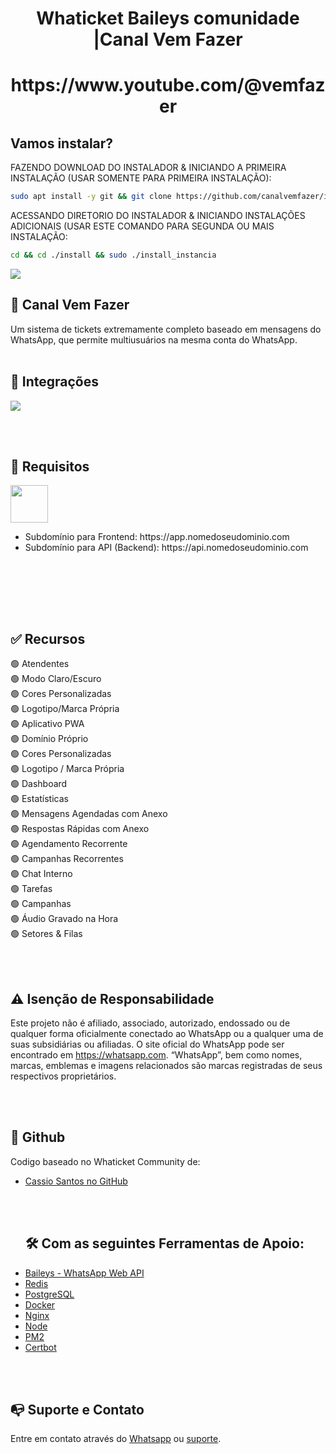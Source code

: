 <h1 align="center">Whaticket Baileys comunidade |Canal Vem Fazer</h1>

<h1 align="center">https://www.youtube.com/@vemfazer</h1>


## Vamos instalar?

FAZENDO DOWNLOAD DO INSTALADOR & INICIANDO A PRIMEIRA INSTALAÇÃO (USAR SOMENTE PARA PRIMEIRA INSTALAÇÃO):

```bash
sudo apt install -y git && git clone https://github.com/canalvemfazer/instalador install && sudo chmod -R 777 ./install && cd ./install && sudo ./install_primaria
```

ACESSANDO DIRETORIO DO INSTALADOR & INICIANDO INSTALAÇÕES ADICIONAIS (USAR ESTE COMANDO PARA SEGUNDA OU MAIS INSTALAÇÃO:
```bash
cd && cd ./install && sudo ./install_instancia
```


<img src="https://imgur.com/a/t25yZSN.gif" />

## 🚀 Canal Vem Fazer

Um sistema de tickets extremamente completo baseado em mensagens do WhatsApp, que permite multiusuários na mesma conta do WhatsApp. 
<br /><br />

## 📌 Integrações

<img src="https://imgur.com/a/RqUjnNp" />

<br /><br />

## 🔧 Requisitos

<img src= "https://imgur.com/elP5DRm.gif" style="height: 60px;" />

<nav>
  <ul>
    <li>Subdomínio para Frontend: https://app.nomedoseudominio.com</li>
    <li>Subdomínio para API (Backend): https://api.nomedoseudominio.com</li>
  </ul>
</nav>

<br /><br />


<br /><br />

## ✅ Recursos

🟢 Atendentes  
🟢 Modo Claro/Escuro    
🟢 Cores Personalizadas  
🟢 Logotipo/Marca Própria  
🟢 Aplicativo PWA  
🟢 Domínio Próprio  
🟢 Cores Personalizadas  
🟢 Logotipo / Marca Própria  
🟢 Dashboard  
🟢 Estatísticas  
🟢 Mensagens Agendadas com Anexo  
🟢 Respostas Rápidas com Anexo  
🟢 Agendamento Recorrente  
🟢 Campanhas Recorrentes  
🟢 Chat Interno  
🟢 Tarefas  
🟢 Campanhas  
🟢 Áudio Gravado na Hora  
🟢 Setores & Filas  

<br /><br />


## ⚠️ Isenção de Responsabilidade

Este projeto não é afiliado, associado, autorizado, endossado ou de qualquer forma oficialmente conectado ao WhatsApp ou a qualquer uma de suas subsidiárias ou afiliadas. O site oficial do WhatsApp pode ser encontrado em https://whatsapp.com. “WhatsApp”, bem como nomes, marcas, emblemas e imagens relacionados são marcas registradas de seus respectivos proprietários.

<br /><br />

## 📍 Github

Codigo baseado no Whaticket Community de:
<nav>
  <ul>
    <li><a href="https://github.com/canove/whaticket-community" target="_blank">Cassio Santos no GitHub</a></li>

<br /><br />

## 🛠️ Com as seguintes Ferramentas de Apoio:
<nav>
    <li><a href="https://github.com/WhiskeySockets/Baileys" target="_blank">Baileys - WhatsApp Web API</a></li>
    <li><a href="https://github.com/redis/redis" target="_blank">Redis</a></li>
    <li><a href="https://github.com/postgres/postgres" target="_blank">PostgreSQL</a></li>
    <li><a href="https://github.com/docker" target="_blank">Docker</a></li>
    <li><a href="https://github.com/nginx/nginx" target="_blank">Nginx</a></li>
    <li><a href="https://github.com/nodejs/node" target="_blank">Node</a></li>
    <li><a href="https://github.com/Unitech/pm2" target="_blank">PM2</a></li>
    <li><a href="https://github.com/certbot/certbot" target="_blank">Certbot</a></li>
  </ul>
</nav>

<br /><br />

## 📭 Suporte e Contato

Entre em contato através do <a href="https://wa.me/5581996277285?text=Bem%20vindo%20ao%20Equipechat." target="_blank">Whatsapp</a> ou <a href="https://pay.kiwify.com.br/P08ZZnY" target="_blank">suporte</a>.
